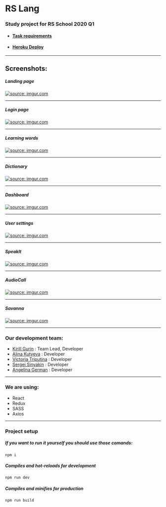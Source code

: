 # RS Lang

### Study project for RS School 2020 Q1

- #### [Task requirements](https://github.com/rolling-scopes-school/tasks/blob/master/tasks/rslang/rslang.md)
- #### [Heroku Deploy](https://rslang-team2-sevendice.herokuapp.com/)

<hr>

## Screenshots:

##### Landing page

<a href="https://imgur.com/khAqC9I"><img src="https://i.imgur.com/khAqC9I.png" title="source: imgur.com" /></a>

<hr>

##### Login page

<a href="https://imgur.com/SQmrRM9"><img src="https://i.imgur.com/SQmrRM9.png" title="source: imgur.com" /></a>

<hr>

##### Learning words

<a href="https://imgur.com/hTxlkrZ"><img src="https://i.imgur.com/hTxlkrZ.png" title="source: imgur.com" /></a>

<hr>

##### Dictionary

<a href="https://imgur.com/cJ9rUWD"><img src="https://i.imgur.com/cJ9rUWD.png" title="source: imgur.com" /></a>

<hr>

##### Dashboard

<a href="https://imgur.com/JIaiI5e"><img src="https://i.imgur.com/JIaiI5e.png" title="source: imgur.com" /></a>

<hr>

##### User settings

<a href="https://imgur.com/d5mkbJb"><img src="https://i.imgur.com/d5mkbJb.png" title="source: imgur.com" /></a>

<hr>

##### SpeakIt

<a href="https://imgur.com/YBLW5GU"><img src="https://i.imgur.com/YBLW5GU.png" title="source: imgur.com" /></a>

<hr>

##### AudioCall

<a href="https://imgur.com/R5TL8nc"><img src="https://i.imgur.com/R5TL8nc.png" title="source: imgur.com" /></a>

<hr>

##### Savanna

<a href="https://imgur.com/XcR08vP"><img src="https://i.imgur.com/XcR08vP.png" title="source: imgur.com" /></a>

<hr>

### Our development team:

- [Kirill Gurin](https://github.com/SevenDice) : Team Lead, Developer
- [Alina Kutyeva](https://github.com/AlinaKutya) : Developer
- [Victoria Triputina](https://github.com/wviktor93) : Developer
- [Sergei Sinyakin](https://github.com/Behemoth86) : Developer
- [Angelina German](https://github.com/AngyGerman) : Developer

<hr>

### We are using:

- React
- Redux
- SASS
- Axios

<hr>

### Project setup

##### If you want to run it yourself you should use those comands:

```
npm i
```

##### Compiles and hot-reloads for development

```
npm run dev
```

##### Compiles and minifies for production

```
npm run build
```

